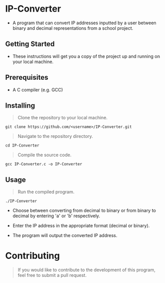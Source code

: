 # IP-Converter
* A program that can convert IP addresses inputted by a user between binary and decimal representations from a school project.

## Getting Started
* These instructions will get you a copy of the project up and running on your local machine.

## Prerequisites
* A C compiler (e.g. GCC)

## Installing
> Clone the repository to your local machine.

```
git clone https://github.com/<username>/IP-Converter.git
```

> Navigate to the repository directory.

```
cd IP-Converter
```

> Compile the source code.

```
gcc IP-Converter.c -o IP-Converter
```

## Usage
> Run the compiled program.

```
./IP-Converter
```

* Choose between converting from decimal to binary or from binary to decimal by entering 'a' or 'b' respectively.

* Enter the IP address in the appropriate format (decimal or binary).

* The program will output the converted IP address.

# Contributing
> If you would like to contribute to the development of this program, feel free to submit a pull request.
